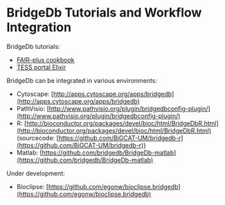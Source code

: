 # BridgeDb Tutorials and Workflow Integration

BridgeDb tutorials:
*  [FAIR-plus cookbook](https://fairplus.github.io/the-fair-cookbook/search.html?q=bridgedb)
*  [TESS portal Elixir](https://tess.elixir-europe.org/search?q=BridgeDb) 

BridgeDb can be integrated in various environments:

 * Cytoscape: [http://apps.cytoscape.org/apps/bridgedb](http://apps.cytoscape.org/apps/bridgedb)
 * PathVisio: [http://www.pathvisio.org/plugin/bridgedbconfig-plugin/](http://www.pathvisio.org/plugin/bridgedbconfig-plugin/)
 * R: [http://bioconductor.org/packages/devel/bioc/html/BridgeDbR.html](http://bioconductor.org/packages/devel/bioc/html/BridgeDbR.html) (sourcecode: [https://github.com/BiGCAT-UM/bridgedb-r](https://github.com/BiGCAT-UM/bridgedb-r))
 * Matlab: [https://github.com/bridgedb/BridgeDb-matlab](https://github.com/bridgedb/BridgeDb-matlab)

Under development:

 * Bioclipse: [https://github.com/egonw/bioclipse.bridgedb](https://github.com/egonw/bioclipse.bridgedb)
